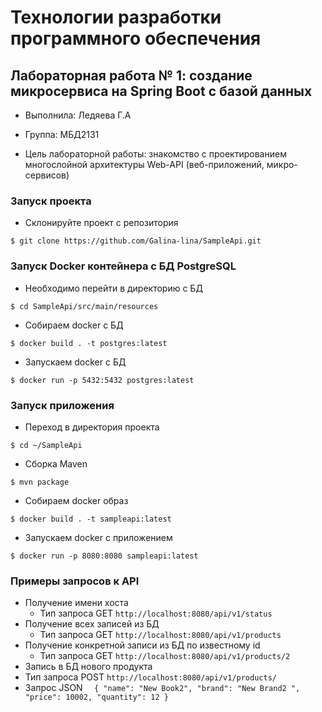 # Технологии разработки программного обеспечения

## Лабораторная работа № 1: создание микросервиса на Spring Boot с базой данных

-  Выполнила: Ледяева Г.А
-  Группа: МБД2131

-  Цель лабораторной работы: знакомство с проектированием многослойной архитектуры Web-API (веб-приложений, микро-сервисов) 

### Запуск проекта

- Склонируйте проект с репозитория 
```
$ git clone https://github.com/Galina-lina/SampleApi.git

```
### Запуск Docker контейнера с БД PostgreSQL
- Необходимо перейти в директорию с БД
```
$ cd SampleApi/src/main/resources
```
- Собираем docker с БД
```
$ docker build . -t postgres:latest
```
- Запускаем docker с БД
```
$ docker run -p 5432:5432 postgres:latest
```
### Запуск приложения
- Переход в директория проекта 
```
$ cd ~/SampleApi
```
- Сборка Maven 
```
$ mvn package
```
- Собираем docker образ 
```
$ docker build . -t sampleapi:latest
```
- Запускаем docker с приложением 
```
$ docker run -p 8080:8080 sampleapi:latest
```

### Примеры запросов к API
- Получение имени хоста
  -  Тип запроса GET ``` http://localhost:8080/api/v1/status ```
- Получение всех записей из БД 
  -  Тип запроса GET ``` http://localhost:8080/api/v1/products ```
- Получение конкретной записи из БД по известному id
  -  Тип запроса GET ``` http://localhost:8080/api/v1/products/2 ```
- Запись в БД нового продукта
 -  Тип запроса POST ``` http://localhost:8080/api/v1/products/ ```
   -   Запрос JSON ``` 
{
		"name": "New Book2",
		"brand": "New Brand2 ",
		"price": 10002,
		"quantity": 12
}```
